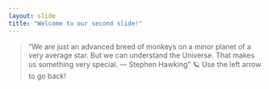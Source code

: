 ```yaml
---
layout: slide
title: "Welcome to our second slide!"
---
```

> “We are just an advanced breed of monkeys on a minor planet of a very average star. But we can understand the Universe. That makes us something very special. ― Stephen Hawking” :ringed_planet:
Use the left arrow to go back!
